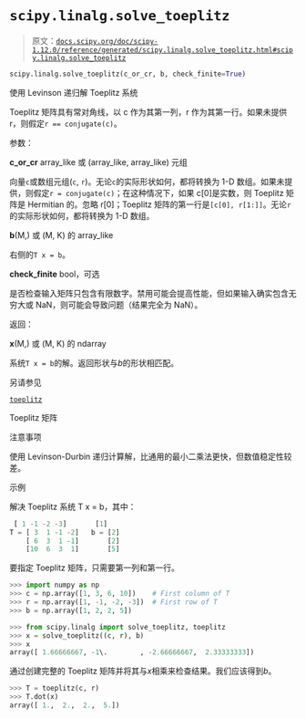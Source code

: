 # `scipy.linalg.solve_toeplitz`

> 原文：[`docs.scipy.org/doc/scipy-1.12.0/reference/generated/scipy.linalg.solve_toeplitz.html#scipy.linalg.solve_toeplitz`](https://docs.scipy.org/doc/scipy-1.12.0/reference/generated/scipy.linalg.solve_toeplitz.html#scipy.linalg.solve_toeplitz)

```py
scipy.linalg.solve_toeplitz(c_or_cr, b, check_finite=True)
```

使用 Levinson 递归解 Toeplitz 系统

Toeplitz 矩阵具有常对角线，以 c 作为其第一列，r 作为其第一行。如果未提供 r，则假定`r == conjugate(c)`。

参数：

**c_or_cr** array_like 或 (array_like, array_like) 元组

向量`c`或数组元组(`c`, `r`)。无论`c`的实际形状如何，都将转换为 1-D 数组。如果未提供，则假定`r = conjugate(c)`；在这种情况下，如果 c[0]是实数，则 Toeplitz 矩阵是 Hermitian 的。忽略 r[0]；Toeplitz 矩阵的第一行是`[c[0], r[1:]]`。无论`r`的实际形状如何，都将转换为 1-D 数组。

**b**(M,) 或 (M, K) 的 array_like

右侧的`T x = b`。

**check_finite** bool，可选

是否检查输入矩阵只包含有限数字。禁用可能会提高性能，但如果输入确实包含无穷大或 NaN，则可能会导致问题（结果完全为 NaN）。

返回：

**x**(M,) 或 (M, K) 的 ndarray

系统`T x = b`的解。返回形状与*b*的形状相匹配。

另请参见

[`toeplitz`](https://docs.scipy.org/doc/scipy-1.12.0/reference/generated/scipy.linalg.toeplitz.html#scipy.linalg.toeplitz "scipy.linalg.toeplitz 的链接")

Toeplitz 矩阵

注意事项

使用 Levinson-Durbin 递归计算解，比通用的最小二乘法更快，但数值稳定性较差。

示例

解决 Toeplitz 系统 T x = b，其中：

```py
 [ 1 -1 -2 -3]       [1]
T = [ 3  1 -1 -2]   b = [2]
    [ 6  3  1 -1]       [2]
    [10  6  3  1]       [5] 
```

要指定 Toeplitz 矩阵，只需要第一列和第一行。

```py
>>> import numpy as np
>>> c = np.array([1, 3, 6, 10])    # First column of T
>>> r = np.array([1, -1, -2, -3])  # First row of T
>>> b = np.array([1, 2, 2, 5]) 
```

```py
>>> from scipy.linalg import solve_toeplitz, toeplitz
>>> x = solve_toeplitz((c, r), b)
>>> x
array([ 1.66666667, -1\.        , -2.66666667,  2.33333333]) 
```

通过创建完整的 Toeplitz 矩阵并将其与*x*相乘来检查结果。我们应该得到*b*。

```py
>>> T = toeplitz(c, r)
>>> T.dot(x)
array([ 1.,  2.,  2.,  5.]) 
```
